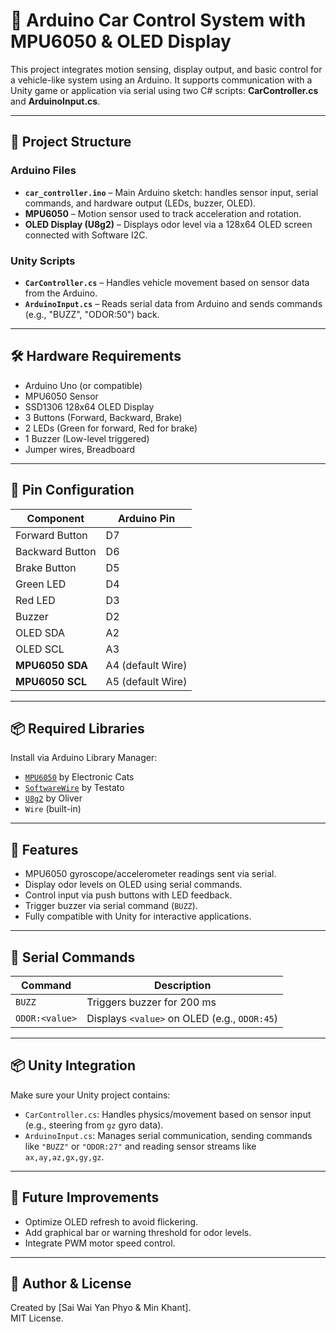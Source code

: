 # 🚗 Arduino Car Control System with MPU6050 & OLED Display

This project integrates motion sensing, display output, and basic control for a vehicle-like system using an Arduino. It supports communication with a Unity game or application via serial using two C# scripts: **CarController.cs** and **ArduinoInput.cs**.

---

## 📁 Project Structure

### Arduino Files

- **`car_controller.ino`** – Main Arduino sketch: handles sensor input, serial commands, and hardware output (LEDs, buzzer, OLED).
- **MPU6050** – Motion sensor used to track acceleration and rotation.
- **OLED Display (U8g2)** – Displays odor level via a 128x64 OLED screen connected with Software I2C.

### Unity Scripts

- **`CarController.cs`** – Handles vehicle movement based on sensor data from the Arduino.
- **`ArduinoInput.cs`** – Reads serial data from Arduino and sends commands (e.g., "BUZZ", "ODOR:50") back.

---

## 🛠 Hardware Requirements

- Arduino Uno (or compatible)
- MPU6050 Sensor
- SSD1306 128x64 OLED Display
- 3 Buttons (Forward, Backward, Brake)
- 2 LEDs (Green for forward, Red for brake)
- 1 Buzzer (Low-level triggered)
- Jumper wires, Breadboard

---

## 🔌 Pin Configuration

| Component       | Arduino Pin       |
| --------------- | ----------------- |
| Forward Button  | D7                |
| Backward Button | D6                |
| Brake Button    | D5                |
| Green LED       | D4                |
| Red LED         | D3                |
| Buzzer          | D2                |
| OLED SDA        | A2                |
| OLED SCL        | A3                |
| **MPU6050 SDA** | A4 (default Wire) |
| **MPU6050 SCL** | A5 (default Wire) |

---

## 📦 Required Libraries

Install via Arduino Library Manager:

- [`MPU6050`](https://github.com/ElectronicCats/mpu6050) by Electronic Cats
- [`SoftwareWire`](https://github.com/Testato/SoftwareWire) by Testato
- [`U8g2`](https://github.com/olikraus/u8g2) by Oliver
- `Wire` (built-in)

---

## 🧠 Features

- MPU6050 gyroscope/accelerometer readings sent via serial.
- Display odor levels on OLED using serial commands.
- Control input via push buttons with LED feedback.
- Trigger buzzer via serial command (`BUZZ`).
- Fully compatible with Unity for interactive applications.

---

## 🔄 Serial Commands

| Command        | Description                                  |
| -------------- | -------------------------------------------- |
| `BUZZ`         | Triggers buzzer for 200 ms                   |
| `ODOR:<value>` | Displays `<value>` on OLED (e.g., `ODOR:45`) |

---

## 📦 Unity Integration

Make sure your Unity project contains:

- `CarController.cs`: Handles physics/movement based on sensor input (e.g., steering from `gz` gyro data).
- `ArduinoInput.cs`: Manages serial communication, sending commands like `"BUZZ"` or `"ODOR:27"` and reading sensor streams like `ax,ay,az,gx,gy,gz`.

---

## 📌 Future Improvements

- Optimize OLED refresh to avoid flickering.
- Add graphical bar or warning threshold for odor levels.
- Integrate PWM motor speed control.

---

## 🧪 Author & License

Created by [Sai Wai Yan Phyo & Min Khant].  
MIT License.
